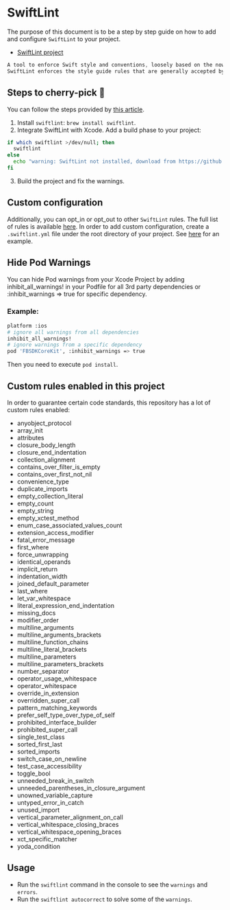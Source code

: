 # SwiftLint

The purpose of this document is to be a step by step guide on how to add and configure `SwiftLint` to your project.

* [SwiftLint project](https://github.com/realm/SwiftLint)

```swift
A tool to enforce Swift style and conventions, loosely based on the now archived GitHub Swift Style Guide.
SwiftLint enforces the style guide rules that are generally accepted by the Swift community.
```

## Steps to cherry-pick 🍒
You can follow the steps provided by [this article](https://medium.com/developerinsider/how-to-use-swiftlint-with-xcode-to-enforce-swift-style-and-conventions-368e49e910).

1. Install `swiftlint`: `brew install swiftlint`.
2. Integrate SwiftLint with Xcode.
Add a build phase to your project:
```bash
if which swiftlint >/dev/null; then
  swiftlint
else
  echo "warning: SwiftLint not installed, download from https://github.com/realm/SwiftLint"
fi
```
3. Build the project and fix the warnings.

## Custom configuration
Additionally, you can opt_in or opt_out to other `SwiftLint` rules. The full list of rules is available [here](https://realm.github.io/SwiftLint/rule-directory.html).
In order to add custom configuration, create a `.swiftlint.yml` file under the root directory of your project.
See [here](../.swiftlint.yml) for an example.

## Hide Pod Warnings
You can hide Pod warnings from your Xcode Project by adding inhibit_all_warnings! in your Podfile for all 3rd party dependencies 
or :inhibit_warnings => true for specific dependency.

### Example:
```bash
platform :ios
# ignore all warnings from all dependencies
inhibit_all_warnings!
# ignore warnings from a specific dependency
pod 'FBSDKCoreKit', :inhibit_warnings => true
```

Then you need to execute `pod install`.

## Custom rules enabled in this project
In order to guarantee certain code standards, this repository has a lot of custom rules enabled:
- anyobject_protocol
- array_init
- attributes
- closure_body_length
- closure_end_indentation
- collection_alignment
- contains_over_filter_is_empty
- contains_over_first_not_nil
- convenience_type
- duplicate_imports
- empty_collection_literal
- empty_count
- empty_string
- empty_xctest_method
- enum_case_associated_values_count
- extension_access_modifier
- fatal_error_message
- first_where
- force_unwrapping
- identical_operands
- implicit_return
- indentation_width
- joined_default_parameter
- last_where
- let_var_whitespace
- literal_expression_end_indentation
- missing_docs
- modifier_order
- multiline_arguments
- multiline_arguments_brackets
- multiline_function_chains
- multiline_literal_brackets
- multiline_parameters
- multiline_parameters_brackets
- number_separator
- operator_usage_whitespace
- operator_whitespace
- override_in_extension
- overridden_super_call
- pattern_matching_keywords
- prefer_self_type_over_type_of_self
- prohibited_interface_builder
- prohibited_super_call
- single_test_class
- sorted_first_last
- sorted_imports
- switch_case_on_newline
- test_case_accessibility
- toggle_bool
- unneeded_break_in_switch
- unneeded_parentheses_in_closure_argument
- unowned_variable_capture
- untyped_error_in_catch
- unused_import
- vertical_parameter_alignment_on_call
- vertical_whitespace_closing_braces
- vertical_whitespace_opening_braces
- xct_specific_matcher
- yoda_condition

## Usage
* Run the `swiftlint` command in the console to see the `warnings` and `errors`.
* Run the `swiftlint autocorrect` to solve some of the `warnings`.
